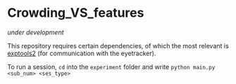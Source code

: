 # Crowding_VS_features

*under development*

This repository requires certain dependencies, of which the most relevant is [exptools2](https://github.com/VU-Cog-Sci/exptools2) (for communication with the eyetracker).

To run a session, `cd` into the `experiment` folder and write
`python main.py <sub_num> <ses_type>`



